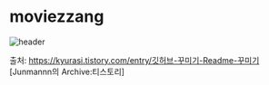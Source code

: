 # moviezzang

![header](https://capsule-render.vercel.app/api?type=venom&color=0:8871e5,100:b678c4&height=300&section=header&text=MOVIEZZANG&fontSize=90)

출처: https://kyurasi.tistory.com/entry/깃허브-꾸미기-Readme-꾸미기 [Junmannn의 Archive:티스토리]
